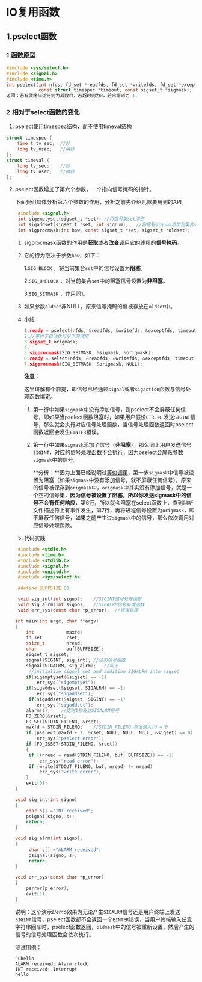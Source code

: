 # IO复用函数

## 1.pselect函数

### 1.函数原型

```c
#include <sys/select.h>
#include <signal.h>
#include <time.h>
int pselect(int nfds, fd_set *readfds, fd_set *writefds, fd_set *exceptfds, 
            const struct timespec *timeout, const sigset_t *sigmask);
返回；若有就绪描述符则为其数目，若超时则为0，若出错则为-1.
```
### 2.相对于select函数的变化

1. pselect使用timespec结构，而不使用timeval结构

```c
struct timespec {							
    time_t tv_sec;	//秒						   
	long tv_nsec;	//纳秒					  			   
};
struct timeval {
	long tv_sec;	//秒	
	long tv_usec;   //微秒
};
```

2. pselect函数增加了第六个参数，一个指向信号掩码的指针。

   下面我们具体分析第六个参数的作用，分析之前先介绍几款要用到的API。

   ```c
    #include <signal.h>
    int sigemptyset(sigset_t *set);	//将信号集set清空
    int sigaddset(sigset_t *set, int signum);	//将信号signum添加到集合set中，linux中信号即整数
    int sigprocmask(int how, const sigset_t *set, sigset_t *oldset);
   ```

   1. sigprocmask函数的作用是**获取**或者**改变**调用它的线程的**信号掩码**。

   2. 它的行为取决于参数`how`，如下：

      1.`SIG_BLOCK` ，将当前集合`set`中的信号设置为**阻塞**。

      2.`SIG_UNBLOCK` ，对当前集合`set`中的阻塞信号设置为**非阻塞**。

      3.`SIG_SETMASK` ，作用同1。

   3. 如果参数`oldset`非NULL，原来信号掩码的值被存放在`oldset`中。

   4. 小结：

      ```c
      1.ready = pselect(nfds, &readfds, &writefds, &exceptfds, timeout, &sigmask);
      2.//等价于自动执行以下的调用
      3.sigset_t origmask;
      4.
      5.sigprocmask(SIG_SETMASK, &sigmask, &origmask);
      6.ready = select(nfds, &readfds, &writefds, &exceptfds, timeout);
      7.sigprocmask(SIG_SETMASK, &origmask, NULL);
      ```

      **注意：**

      这里讲解有个前提，即信号已经通过`signal`或者`sigaction`函数与信号处理函数绑定。

      1. 第一行中如果`sigmask`中没有添加信号，则pselect不会屏蔽任何信号，即如果当pselect函数阻塞时，如果用户假设`CTRL+C` 发送`SIGINT`信号，那么就会执行对应信号处理函数，当信号处理函数返回时pselect函数返回会发生`EINTER`错误。

      2. 第一行中如果`sigmask`添加了信号（**非阻塞**），那么同上用户发送信号`SIGINT`，对应的信号处理函数不会执行，因为pselect会屏蔽参数`sigmask`中的信号。

         **分析：**因为上面已经说明过<u>等价调用</u>，第一步`sigmask`中信号被设置为阻塞（如果`sigmask`中没有添加信号，就不屏蔽任何信号），原来的信号被保存到`origmask`中，`origmask`中其实没有添加信号，就是一个空的信号集，**因为信号被设置了阻塞，所以你发送sigmask中的信号不会有任何响应**，第6行，所以就会阻塞在select函数上，直到监听文件描述符上有事件发生，第7行，再将进程信号设置为`origmask`，即不屏蔽任何信号，如果之前产生过`sigmask`中的信号，那么依次调用对应信号处理函数。

   5. 代码实践

   ```c
    #include <stdio.h> 
    #include <time.h>
    #include <stdlib.h>
    #include <signal.h>
    #include <unistd.h>
    #include <sys/select.h>

    #define BUFFSIZE 80

    void sig_int(int signo);	//SIGINT信号处理函数
    void sig_alrm(int signo);	//SIGALRM信号处理函数
    void err_sys(const char *p_error);	//错误处理

   int main(int argc, char **argv)
   {
       int            maxfd;
       fd_set         rset;
       ssize_t        nread;
       char           buf[BUFFSIZE];
       sigset_t sigset;
       signal(SIGINT, sig_int);	//注册信号函数
       signal(SIGALRM, sig_alrm);	//同上
        //initialize signal set and addition SIGALRM into sigset
       if(sigemptyset(&sigset) == -1)
           err_sys("sigemptyet");
       if(sigaddset(&sigset, SIGALRM) == -1)
           err_sys("sigaddset");
     	if(sigaddset(&sigset, SIGINT) == -1)
           err_sys("sigaddset");
       alarm(1);	//定时1秒发送SIGALRM信号
       FD_ZERO(&rset);
       FD_SET(STDIN_FILENO, &rset);
       maxfd = STDIN_FILENO;	//STDIN_FILENO,标准输入fd = 0
       if (pselect(maxfd + 1, &rset, NULL, NULL, NULL, &sigset) <= 0)
           err_sys("pselect error");
       if (FD_ISSET(STDIN_FILENO, &rset))
       {
       	if ((nread = read(STDIN_FILENO, buf, BUFFSIZE)) == -1)
           	err_sys("read error");
       	if (write(STDOUT_FILENO, buf, nread) != nread)
           	err_sys("write error");
       }
       exit(0);
   }

   void sig_int(int signo)
   {
       char s[] ="INT received";
       psignal(signo, s);
       return;
   }

   void sig_alrm(int signo);
   {
        char s[] ="ALARM received";
        psignal(signo, s);
        return;
   }

   void err_sys(const char *p_error)
   {
       perror(p_error);
       exit(1);
   }
   ```

   说明：这个演示*Demo*效果为无论产生`SIGALRM`信号还是用户终端上发送`SIGINT`信号，pselect函数都不会返回一个`EINTER`错误，当用户终端输入任意字符串回车时，pselect函数返回，`oldmask`中的信号被重新设置，然后产生的信号的信号处理函数会依次执行。

   测试用例：

   ```
   ^Chello
   ALARM received: Alarm clock
   INT received: Interrupt
   hello
   ```



